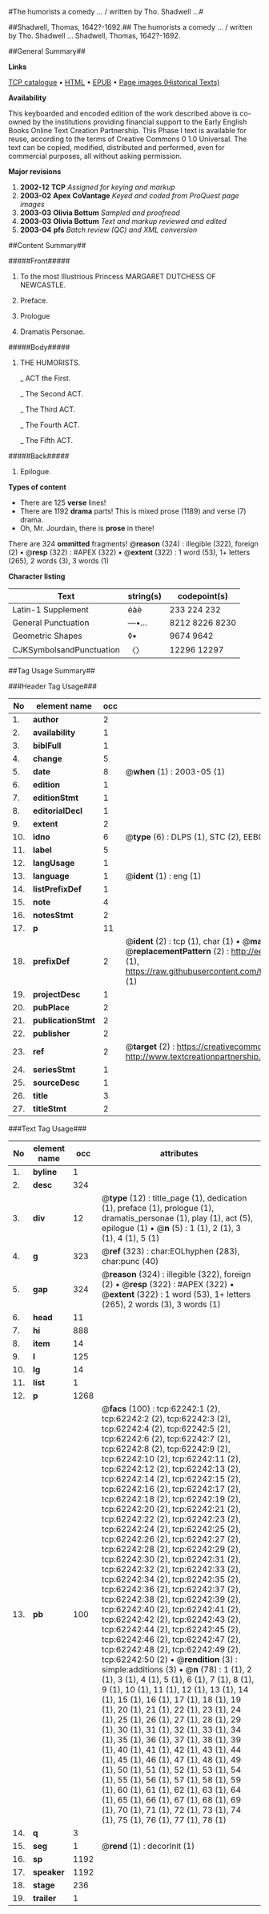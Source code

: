 #The humorists a comedy ... / written by Tho. Shadwell ...#

##Shadwell, Thomas, 1642?-1692.##
The humorists a comedy ... / written by Tho. Shadwell ...
Shadwell, Thomas, 1642?-1692.

##General Summary##

**Links**

[TCP catalogue](http://www.ota.ox.ac.uk/tcp/)  • 
[HTML](http://tei.it.ox.ac.uk/tcp/Texts-HTML/free/A59/A59427.html)  • 
[EPUB](http://tei.it.ox.ac.uk/tcp/Texts-EPUB/free/A59/A59427.epub) • 
[Page images (Historical Texts)](https://data.historicaltexts.jisc.ac.uk/view?pubId=eebo-12483938e&pageId=eebo-12483938e-62242-1)

**Availability**

This keyboarded and encoded edition of the
	       work described above is co-owned by the institutions
	       providing financial support to the Early English Books
	       Online Text Creation Partnership. This Phase I text is
	       available for reuse, according to the terms of Creative
	       Commons 0 1.0 Universal. The text can be copied,
	       modified, distributed and performed, even for
	       commercial purposes, all without asking permission.

**Major revisions**

1. __2002-12__ __TCP__ *Assigned for keying and markup*
1. __2003-02__ __Apex CoVantage__ *Keyed and coded from ProQuest page images*
1. __2003-03__ __Olivia Bottum__ *Sampled and proofread*
1. __2003-03__ __Olivia Bottum__ *Text and markup reviewed and edited*
1. __2003-04__ __pfs__ *Batch review (QC) and XML conversion*

##Content Summary##

#####Front#####

1. To the most Illustrious Princess MARGARET DUTCHESS OF NEWCASTLE.

1. Preface.

1. Prologue

1. Dramatis Personae.

#####Body#####

1. THE HUMORISTS.

    _ ACT the First.

    _ The Second ACT.

    _ The Third ACT.

    _ The Fourth ACT.

    _ The Fifth ACT.

#####Back#####

1. Epilogue.

**Types of content**

  * There are 125 **verse** lines!
  * There are 1192 **drama** parts! This is mixed prose (1189) and verse (7) drama.
  * Oh, Mr. Jourdain, there is **prose** in there!

There are 324 **ommitted** fragments! 
 @__reason__ (324) : illegible (322), foreign (2)  •  @__resp__ (322) : #APEX (322)  •  @__extent__ (322) : 1 word (53), 1+ letters (265), 2 words (3), 3 words (1)

**Character listing**


|Text|string(s)|codepoint(s)|
|---|---|---|
|Latin-1 Supplement|éàè|233 224 232|
|General Punctuation|—•…|8212 8226 8230|
|Geometric Shapes|◊▪|9674 9642|
|CJKSymbolsandPunctuation|〈〉|12296 12297|

##Tag Usage Summary##

###Header Tag Usage###

|No|element name|occ|attributes|
|---|---|---|---|
|1.|__author__|2||
|2.|__availability__|1||
|3.|__biblFull__|1||
|4.|__change__|5||
|5.|__date__|8| @__when__ (1) : 2003-05 (1)|
|6.|__edition__|1||
|7.|__editionStmt__|1||
|8.|__editorialDecl__|1||
|9.|__extent__|2||
|10.|__idno__|6| @__type__ (6) : DLPS (1), STC (2), EEBO-CITATION (1), OCLC (1), VID (1)|
|11.|__label__|5||
|12.|__langUsage__|1||
|13.|__language__|1| @__ident__ (1) : eng (1)|
|14.|__listPrefixDef__|1||
|15.|__note__|4||
|16.|__notesStmt__|2||
|17.|__p__|11||
|18.|__prefixDef__|2| @__ident__ (2) : tcp (1), char (1)  •  @__matchPattern__ (2) : ([0-9\-]+):([0-9IVX]+) (1), (.+) (1)  •  @__replacementPattern__ (2) : http://eebo.chadwyck.com/downloadtiff?vid=$1&page=$2 (1), https://raw.githubusercontent.com/textcreationpartnership/Texts/master/tcpchars.xml#$1 (1)|
|19.|__projectDesc__|1||
|20.|__pubPlace__|2||
|21.|__publicationStmt__|2||
|22.|__publisher__|2||
|23.|__ref__|2| @__target__ (2) : https://creativecommons.org/publicdomain/zero/1.0/ (1), http://www.textcreationpartnership.org/docs/. (1)|
|24.|__seriesStmt__|1||
|25.|__sourceDesc__|1||
|26.|__title__|3||
|27.|__titleStmt__|2||


###Text Tag Usage###

|No|element name|occ|attributes|
|---|---|---|---|
|1.|__byline__|1||
|2.|__desc__|324||
|3.|__div__|12| @__type__ (12) : title_page (1), dedication (1), preface (1), prologue (1), dramatis_personae (1), play (1), act (5), epilogue (1)  •  @__n__ (5) : 1 (1), 2 (1), 3 (1), 4 (1), 5 (1)|
|4.|__g__|323| @__ref__ (323) : char:EOLhyphen (283), char:punc (40)|
|5.|__gap__|324| @__reason__ (324) : illegible (322), foreign (2)  •  @__resp__ (322) : #APEX (322)  •  @__extent__ (322) : 1 word (53), 1+ letters (265), 2 words (3), 3 words (1)|
|6.|__head__|11||
|7.|__hi__|888||
|8.|__item__|14||
|9.|__l__|125||
|10.|__lg__|14||
|11.|__list__|1||
|12.|__p__|1268||
|13.|__pb__|100| @__facs__ (100) : tcp:62242:1 (2), tcp:62242:2 (2), tcp:62242:3 (2), tcp:62242:4 (2), tcp:62242:5 (2), tcp:62242:6 (2), tcp:62242:7 (2), tcp:62242:8 (2), tcp:62242:9 (2), tcp:62242:10 (2), tcp:62242:11 (2), tcp:62242:12 (2), tcp:62242:13 (2), tcp:62242:14 (2), tcp:62242:15 (2), tcp:62242:16 (2), tcp:62242:17 (2), tcp:62242:18 (2), tcp:62242:19 (2), tcp:62242:20 (2), tcp:62242:21 (2), tcp:62242:22 (2), tcp:62242:23 (2), tcp:62242:24 (2), tcp:62242:25 (2), tcp:62242:26 (2), tcp:62242:27 (2), tcp:62242:28 (2), tcp:62242:29 (2), tcp:62242:30 (2), tcp:62242:31 (2), tcp:62242:32 (2), tcp:62242:33 (2), tcp:62242:34 (2), tcp:62242:35 (2), tcp:62242:36 (2), tcp:62242:37 (2), tcp:62242:38 (2), tcp:62242:39 (2), tcp:62242:40 (2), tcp:62242:41 (2), tcp:62242:42 (2), tcp:62242:43 (2), tcp:62242:44 (2), tcp:62242:45 (2), tcp:62242:46 (2), tcp:62242:47 (2), tcp:62242:48 (2), tcp:62242:49 (2), tcp:62242:50 (2)  •  @__rendition__ (3) : simple:additions (3)  •  @__n__ (78) : 1 (1), 2 (1), 3 (1), 4 (1), 5 (1), 6 (1), 7 (1), 8 (1), 9 (1), 10 (1), 11 (1), 12 (1), 13 (1), 14 (1), 15 (1), 16 (1), 17 (1), 18 (1), 19 (1), 20 (1), 21 (1), 22 (1), 23 (1), 24 (1), 25 (1), 26 (1), 27 (1), 28 (1), 29 (1), 30 (1), 31 (1), 32 (1), 33 (1), 34 (1), 35 (1), 36 (1), 37 (1), 38 (1), 39 (1), 40 (1), 41 (1), 42 (1), 43 (1), 44 (1), 45 (1), 46 (1), 47 (1), 48 (1), 49 (1), 50 (1), 51 (1), 52 (1), 53 (1), 54 (1), 55 (1), 56 (1), 57 (1), 58 (1), 59 (1), 60 (1), 61 (1), 62 (1), 63 (1), 64 (1), 65 (1), 66 (1), 67 (1), 68 (1), 69 (1), 70 (1), 71 (1), 72 (1), 73 (1), 74 (1), 75 (1), 76 (1), 77 (1), 78 (1)|
|14.|__q__|3||
|15.|__seg__|1| @__rend__ (1) : decorInit (1)|
|16.|__sp__|1192||
|17.|__speaker__|1192||
|18.|__stage__|236||
|19.|__trailer__|1||
